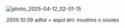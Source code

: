 
![photo_2025-04-12_02-01-15](https://github.com/user-attachments/assets/7ffcb11a-a761-4e42-8887-99b1a2aabd0d)

200X.10.09
adhd + aspd
dni: muslims n sissies
